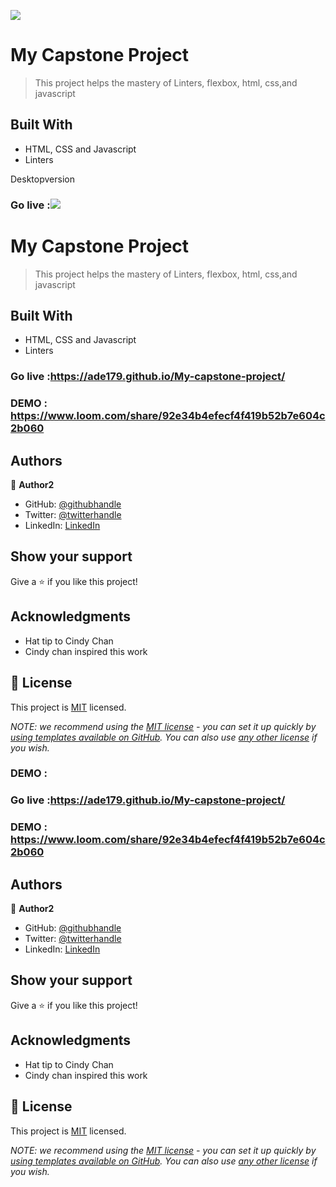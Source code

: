 ![](https://img.shields.io/badge/Microverse-blueviolet)

#  My Capstone Project

> This project helps the mastery of Linters, flexbox, html, css,and javascript


## Built With

- HTML, CSS and Javascript
- Linters



 Desktopversion
### Go live :![](https://img.shields.io/badge/Microverse-blueviolet)

#  My Capstone Project

> This project helps the mastery of Linters, flexbox, html, css,and javascript


## Built With

- HTML, CSS and Javascript
- Linters



### Go live :https://ade179.github.io/My-capstone-project/
### DEMO : https://www.loom.com/share/92e34b4efecf4f419b52b7e604c2b060

## Authors

👤 **Author2**

- GitHub: [@githubhandle](https://github.com/Ade179)
- Twitter: [@twitterhandle](https://twitter.com/@juwon_adesanya)
- LinkedIn: [LinkedIn](www.linkedin.com/in/adejuwon-adesanya-237b54239)


## Show your support

Give a ⭐️ if you like this project!

## Acknowledgments

- Hat tip to Cindy Chan
- Cindy chan inspired this work


## 📝 License

This project is [MIT](./LICENSE) licensed.

_NOTE: we recommend using the [MIT license](https://choosealicense.com/licenses/mit/) - you can set it up quickly by [using templates available on GitHub](https://docs.github.com/en/communities/setting-up-your-project-for-healthy-contributions/adding-a-license-to-a-repository). You can also use [any other license](https://choosealicense.com/licenses/) if you wish._


### DEMO : 
### Go live :https://ade179.github.io/My-capstone-project/
### DEMO : https://www.loom.com/share/92e34b4efecf4f419b52b7e604c2b060


## Authors

👤 **Author2**

- GitHub: [@githubhandle](https://github.com/Ade179)
- Twitter: [@twitterhandle](https://twitter.com/@juwon_adesanya)
- LinkedIn: [LinkedIn](www.linkedin.com/in/adejuwon-adesanya-237b54239)


## Show your support

Give a ⭐️ if you like this project!

## Acknowledgments

- Hat tip to Cindy Chan
- Cindy chan inspired this work


## 📝 License

This project is [MIT](./LICENSE) licensed.

_NOTE: we recommend using the [MIT license](https://choosealicense.com/licenses/mit/) - you can set it up quickly by [using templates available on GitHub](https://docs.github.com/en/communities/setting-up-your-project-for-healthy-contributions/adding-a-license-to-a-repository). You can also use [any other license](https://choosealicense.com/licenses/) if you wish._

